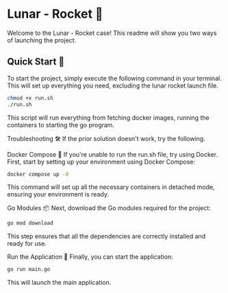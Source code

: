 # Lunar - Rocket 🚀

Welcome to the Lunar - Rocket case! This readme will show you two ways of launching the project.

## Quick Start 🏁

To start the project, simply execute the following command in your terminal. This will set up everything you need, excluding the lunar rocket launch file.

```bash
chmod +x run.sh
./run.sh
```
This script will run everything from fetching docker images, running the containers to starting the go program.

Troubleshooting 🛠️
If the prior solution doesn't work, try the following.

Docker Compose 🐳
If you're unable to run the run.sh file, try using Docker. First, start by setting up your environment using Docker Compose:
```bash
docker compose up -d
```
This command will set up all the necessary containers in detached mode, ensuring your environment is ready.

Go Modules 📦
Next, download the Go modules required for the project:
```bash
go mod download
```
This step ensures that all the dependencies are correctly installed and ready for use.

Run the Application 🌟
Finally, you can start the application:

```bash
go run main.go
```
This will launch the main application.
